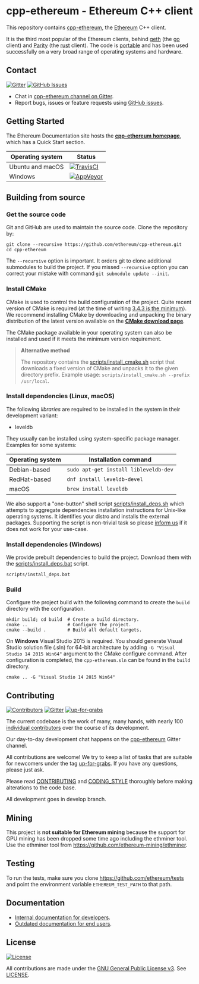 # cpp-ethereum - Ethereum C++ client

This repository contains [cpp-ethereum](http://cpp-ethereum.org), the [Ethereum](https://ethereum.org) C++ client.

It is the third most popular of the Ethereum clients, behind [geth](https://github.com/ethereum/go-ethereum) (the [go](https://golang.org)
client) and [Parity](https://github.com/paritytech/parity) (the [rust](https://www.rust-lang.org/) client).  The code is 
[portable](http://cpp-ethereum.org/portability.html) and has been used successfully on a very broad range
of operating systems and hardware.


## Contact

[![Gitter](https://img.shields.io/gitter/room/ethereum/cpp-ethereum.svg)](https://gitter.im/ethereum/cpp-ethereum)
[![GitHub Issues](https://img.shields.io/github/issues-raw/ethereum/cpp-ethereum.svg)](https://github.com/ethereum/cpp-ethereum/issues)

- Chat in [cpp-ethereum channel on Gitter](https://gitter.im/ethereum/cpp-ethereum).
- Report bugs, issues or feature requests using [GitHub issues](issues/new).


## Getting Started

The Ethereum Documentation site hosts the **[cpp-ethereum homepage](http://cpp-ethereum.org)**, which
has a Quick Start section.


Operating system | Status
---------------- | ----------
Ubuntu and macOS | [![TravisCI](https://img.shields.io/travis/ethereum/cpp-ethereum/develop.svg)](https://travis-ci.org/ethereum/cpp-ethereum)
Windows          | [![AppVeyor](https://img.shields.io/appveyor/ci/ethereum/cpp-ethereum/develop.svg)](https://ci.appveyor.com/project/ethereum/cpp-ethereum)


## Building from source

### Get the source code

Git and GitHub are used to maintain the source code. Clone the repository by:

```shell
git clone --recursive https://github.com/ethereum/cpp-ethereum.git
cd cpp-ethereum
```

The `--recursive` option is important. It orders git to clone additional 
submodules to build the project.
If you missed `--recursive` option you can correct your mistake with command 
`git submodule update --init`.

### Install CMake

CMake is used to control the build configuration of the project. Quite recent 
version of CMake is required 
(at the time of writing [3.4.3 is the minimum](CMakeLists.txt#L25)).
We recommend installing CMake by downloading and unpacking the binary 
distribution  of the latest version available on the 
[**CMake download page**](https://cmake.org/download/).

The CMake package available in your operating system can also be installed
and used if it meets the minimum version requirement.

> **Alternative method**
>
> The repository contains the
[scripts/install_cmake.sh](scripts/install_cmake.sh) script that downloads 
> a fixed version of CMake and unpacks it to the given directory prefix. 
> Example usage: `scripts/install_cmake.sh --prefix /usr/local`.

### Install dependencies (Linux, macOS)

The following *libraries* are required to be installed in the system in their
development variant:

- leveldb

They usually can be installed using system-specific package manager.
Examples for some systems:

Operating system | Installation command
---------------- | --------------------
Debian-based     | `sudo apt-get install libleveldb-dev`
RedHat-based     | `dnf install leveldb-devel`
macOS            | `brew install leveldb`


We also support a "one-button" shell script 
[scripts/install_deps.sh](scripts/install_deps.sh)
which attempts to aggregate dependencies installation instructions for Unix-like
operating systems. It identifies your distro and installs the external packages.
Supporting the script is non-trivial task so please [inform us](#contact)
if it does not work for your use-case.

### Install dependencies (Windows)

We provide prebuilt dependencies to build the project. Download them
with the [scripts/install_deps.bat](scripts/install_deps.bat) script.

```shell
scripts/install_deps.bat
```

### Build

Configure the project build with the following command to create the 
`build` directory with the configuration.

```shell
mkdir build; cd build  # Create a build directory.
cmake ..               # Configure the project.
cmake --build .        # Build all default targets.
```

On **Windows** Visual Studio 2015 is required. You should generate Visual Studio 
solution file (.sln) for 64-bit architecture by adding 
`-G "Visual Studio 14 2015 Win64"` argument to the CMake configure command.
After configuration is completed, the `cpp-ethereum.sln` can be found in the
`build` directory.

```shell
cmake .. -G "Visual Studio 14 2015 Win64"
```

## Contributing

[![Contributors](https://img.shields.io/github/contributors/ethereum/cpp-ethereum.svg)](https://github.com/ethereum/cpp-ethereum/graphs/contributors)
[![Gitter](https://img.shields.io/gitter/room/ethereum/cpp-ethereum.svg)](https://gitter.im/ethereum/cpp-ethereum)
[![up-for-grabs](https://img.shields.io/github/issues-raw/ethereum/cpp-ethereum/up-for-grabs.svg)](https://github.com/ethereum/cpp-ethereum/labels/up-for-grabs)

The current codebase is the work of many, many hands, with nearly 100
[individual contributors](https://github.com/ethereum/cpp-ethereum/graphs/contributors) over the course of its development.

Our day-to-day development chat happens on the
[cpp-ethereum](https://gitter.im/ethereum/cpp-ethereum) Gitter channel.

All contributions are welcome! We try to keep a list of tasks that are suitable
for newcomers under the tag 
[up-for-grabs](https://github.com/ethereum/cpp-ethereum/labels/up-for-grabs).
If you have any questions, please just ask.

Please read [CONTRIBUTING](CONTRIBUTING.md) and [CODING_STYLE](CODING_STYLE.md) 
thoroughly before making alterations to the code base.

All development goes in develop branch.


## Mining

This project is **not suitable for Ethereum mining** because the support for GPU mining 
has been dropped some time ago including the ethminer tool. Use the ethminer tool from https://github.com/ethereum-mining/ethminer.

## Testing

To run the tests, make sure you clone https://github.com/ethereum/tests and point the environment variable
`ETHEREUM_TEST_PATH` to that path.

## Documentation

- [Internal documentation for developers](doc/index.rst).
- [Outdated documentation for end users](http://www.ethdocs.org/en/latest/ethereum-clients/cpp-ethereum/).


## License

[![License](https://img.shields.io/github/license/ethereum/cpp-ethereum.svg)](LICENSE)

All contributions are made under the [GNU General Public License v3](https://www.gnu.org/licenses/gpl-3.0.en.html). See [LICENSE](LICENSE).
